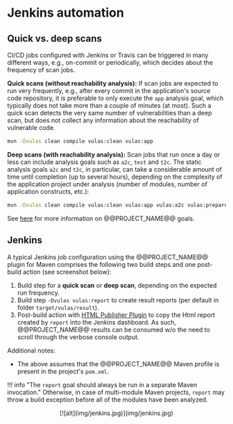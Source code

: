 # Jenkins automation

## Quick vs. deep scans

CI/CD jobs configured with Jenkins or Travis can be triggered in many different ways, e.g., on-commit or periodically, which decides about the frequency of scan jobs.

**Quick scans (without reachability analysis):** If scan jobs are expected to run very frequently, e.g., after every commit in the application's source code repository, it is preferable to only execute the `app` analysis goal, which typically does not take more than a couple of minutes (at most). Such a quick scan detects the very same number of vulnerabilities than a deep scan, but does not collect any information about the reachability of vulnerable code.

```Bash tab="Maven"
mvn -Dvulas clean compile vulas:clean vulas:app
```

**Deep scans (with reachability analysis):** Scan jobs that run once a day or less can include analysis goals such as `a2c`, `test` and `t2c`. The static analysis goals `a2c` and `t2c`, in particular, can take a considerable amount of time until completion (up to several hours), depending on the complexity of the application project under analysis (number of modules, number of application constructs, etc.):

```Bash tab="Maven"
mvn -Dvulas clean compile vulas:clean vulas:app vulas:a2c vulas:prepare-vulas-agent package vulas:upload vulas:t2c
```

See [here](../../manuals/analysis/) for more information on @@PROJECT_NAME@@ goals.

## Jenkins

A typical Jenkins job configuration using the @@PROJECT_NAME@@ plugin for Maven comprises the following two build steps and one post-build action (see screenshot below):

1. Build step for a **quick scan** or **deep scan**, depending on the expected run frequency.
2. Build step `-Dvulas vulas:report` to create result reports (per default in folder `target/vulas/result`).
3. Post-build action with [HTML Publisher Plugin](https://wiki.jenkins-ci.org/display/JENKINS/HTML+Publisher+Plugin) to copy the Html report created by `report` into the Jenkins dashboard. As such, @@PROJECT_NAME@@ results can be consumed w/o the need to scroll through the verbose console output.

Additional notes:

* The above assumes that the @@PROJECT_NAME@@ Maven profile is present in the project's `pom.xml`.

!!! info "The `report` goal should always be run in a separate Maven invocation."
    Otherwise, in case of multi-module Maven projects, `report` may throw a build exception before all of the modules have been analyzed.

<center class='expandable'>
    [![alt](img/jenkins.jpg)](img/jenkins.jpg)
</center>
